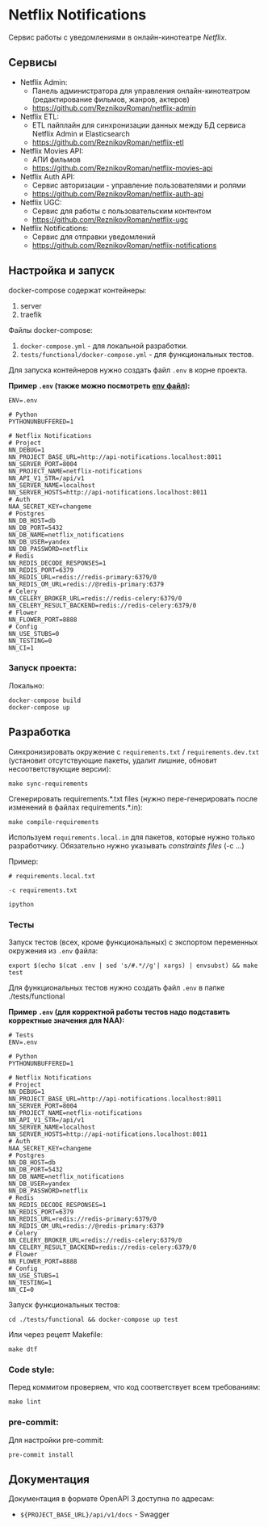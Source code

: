 # Netflix Notifications
Сервис работы с уведомлениями в онлайн-кинотеатре _Netflix_.

## Сервисы
- Netflix Admin:
  - Панель администратора для управления онлайн-кинотеатром (редактирование фильмов, жанров, актеров)
  - https://github.com/ReznikovRoman/netflix-admin
- Netflix ETL:
  - ETL пайплайн для синхронизации данных между БД сервиса Netflix Admin и Elasticsearch
  - https://github.com/ReznikovRoman/netflix-etl
- Netflix Movies API:
  - АПИ фильмов
  - https://github.com/ReznikovRoman/netflix-movies-api
- Netflix Auth API:
  - Сервис авторизации - управление пользователями и ролями
  - https://github.com/ReznikovRoman/netflix-auth-api
- Netflix UGC:
  - Сервис для работы с пользовательским контентом
  - https://github.com/ReznikovRoman/netflix-ugc
- Netflix Notifications:
  - Сервис для отправки уведомлений
  - https://github.com/ReznikovRoman/netflix-notifications

## Настройка и запуск
docker-compose содержат контейнеры:
 1. server
 2. traefik

Файлы docker-compose:
 1. `docker-compose.yml` - для локальной разработки.
 2. `tests/functional/docker-compose.yml` - для функциональных тестов.

Для запуска контейнеров нужно создать файл `.env` в корне проекта.

**Пример `.env` (также можно посмотреть [env файл](./.env.example)):**

```dotenv
ENV=.env

# Python
PYTHONUNBUFFERED=1

# Netflix Notifications
# Project
NN_DEBUG=1
NN_PROJECT_BASE_URL=http://api-notifications.localhost:8011
NN_SERVER_PORT=8004
NN_PROJECT_NAME=netflix-notifications
NN_API_V1_STR=/api/v1
NN_SERVER_NAME=localhost
NN_SERVER_HOSTS=http://api-notifications.localhost:8011
# Auth
NAA_SECRET_KEY=changeme
# Postgres
NN_DB_HOST=db
NN_DB_PORT=5432
NN_DB_NAME=netflix_notifications
NN_DB_USER=yandex
NN_DB_PASSWORD=netflix
# Redis
NN_REDIS_DECODE_RESPONSES=1
NN_REDIS_PORT=6379
NN_REDIS_URL=redis://redis-primary:6379/0
NN_REDIS_OM_URL=redis://@redis-primary:6379
# Celery
NN_CELERY_BROKER_URL=redis://redis-celery:6379/0
NN_CELERY_RESULT_BACKEND=redis://redis-celery:6379/0
# Flower
NN_FLOWER_PORT=8888
# Config
NN_USE_STUBS=0
NN_TESTING=0
NN_CI=1
```

### Запуск проекта:

Локально:
```shell
docker-compose build
docker-compose up
```

## Разработка
Синхронизировать окружение с `requirements.txt` / `requirements.dev.txt` (установит отсутствующие пакеты, удалит лишние, обновит несоответствующие версии):
```shell
make sync-requirements
```

Сгенерировать requirements.\*.txt files (нужно пере-генерировать после изменений в файлах requirements.\*.in):
```shell
make compile-requirements
```

Используем `requirements.local.in` для пакетов, которые нужно только разработчику. Обязательно нужно указывать _constraints files_ (-c ...)

Пример:
```shell
# requirements.local.txt

-c requirements.txt

ipython
```

### Тесты
Запуск тестов (всех, кроме функциональных) с экспортом переменных окружения из `.env` файла:
```shell
export $(echo $(cat .env | sed 's/#.*//g'| xargs) | envsubst) && make test
```

Для функциональных тестов нужно создать файл `.env` в папке ./tests/functional

**Пример `.env` (для корректной работы тестов надо подставить корректные значения для NAA):**
```dotenv
# Tests
ENV=.env

# Python
PYTHONUNBUFFERED=1

# Netflix Notifications
# Project
NN_DEBUG=1
NN_PROJECT_BASE_URL=http://api-notifications.localhost:8011
NN_SERVER_PORT=8004
NN_PROJECT_NAME=netflix-notifications
NN_API_V1_STR=/api/v1
NN_SERVER_NAME=localhost
NN_SERVER_HOSTS=http://api-notifications.localhost:8011
# Auth
NAA_SECRET_KEY=changeme
# Postgres
NN_DB_HOST=db
NN_DB_PORT=5432
NN_DB_NAME=netflix_notifications
NN_DB_USER=yandex
NN_DB_PASSWORD=netflix
# Redis
NN_REDIS_DECODE_RESPONSES=1
NN_REDIS_PORT=6379
NN_REDIS_URL=redis://redis-primary:6379/0
NN_REDIS_OM_URL=redis://@redis-primary:6379
# Celery
NN_CELERY_BROKER_URL=redis://redis-celery:6379/0
NN_CELERY_RESULT_BACKEND=redis://redis-celery:6379/0
# Flower
NN_FLOWER_PORT=8888
# Config
NN_USE_STUBS=1
NN_TESTING=1
NN_CI=0
```

Запуск функциональных тестов:
```shell
cd ./tests/functional && docker-compose up test
```

Или через рецепт Makefile:
```shell
make dtf
```

### Code style:
Перед коммитом проверяем, что код соответствует всем требованиям:

```shell
make lint
```

### pre-commit:
Для настройки pre-commit:
```shell
pre-commit install
```

## Документация
Документация в формате OpenAPI 3 доступна по адресам:
- `${PROJECT_BASE_URL}/api/v1/docs` - Swagger
